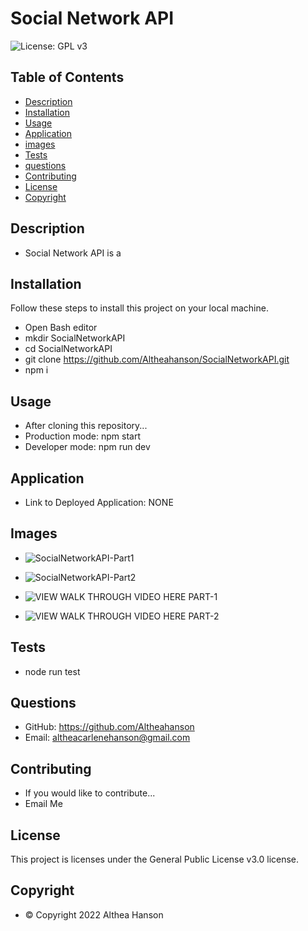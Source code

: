 # Social Network API
![License: GPL v3](https://img.shields.io/badge/License-GPLv3-blue.svg)


## Table of Contents
- [Description](#description)
- [Installation](#installation)
- [Usage](#usage)
- [Application](#application)
- [images](#images)
- [Tests](#tests)
- [questions](#questions)
- [Contributing](#contributing)
- [License](#license)
- [Copyright](#copyright)


## Description
- Social Network API is a 

## Installation
Follow these steps to install this project on your local machine.
- Open Bash editor
- mkdir SocialNetworkAPI
- cd SocialNetworkAPI
- git clone https://github.com/Altheahanson/SocialNetworkAPI.git
- npm i


## Usage
- After cloning this repository...
- Production mode: npm start
- Developer mode: npm run dev

## Application
- Link to Deployed Application: NONE


## Images
 - ![SocialNetworkAPI-Part1](./assets/SocialMediaAPI-Part1.gif)

 - ![SocialNetworkAPI-Part2](./assets/SocialMediaAPI-Part2.gif)

 - ![VIEW WALK THROUGH VIDEO HERE PART-1](https://drive.google.com/file/d/1B_if2JQMOCnXYn_4qhgf0k3taGd46zBc/view?usp=sharing)

  - ![VIEW WALK THROUGH VIDEO HERE PART-2](https://drive.google.com/file/d/1ThT1hhgH80P9-rPs4BvxIMzsgRFoiTqj/view?usp=sharing)


## Tests
- node run test


## Questions
- GitHub: https://github.com/Altheahanson
- Email: altheacarlenehanson@gmail.com


## Contributing
- If you would like to contribute...
- Email Me


## License
   This project is licenses under the General Public License v3.0 license.



## Copyright
- © Copyright 2022 Althea Hanson